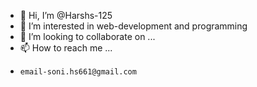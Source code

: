 - 👋 Hi, I’m @Harshs-125
- 👀 I’m interested in web-development and programming
- 💞️ I’m looking to collaborate on ...
- 📫 How to reach me ...
-     email-soni.hs661@gmail.com

<!---
Harshs-125/Harshs-125 is a ✨ special ✨ repository because its `README.md` (this file) appears on your GitHub profile.
You can click the Preview link to take a look at your changes.
--->
